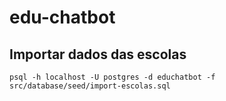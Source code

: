 # edu-chatbot

## Importar dados das escolas

```
psql -h localhost -U postgres -d educhatbot -f src/database/seed/import-escolas.sql
```
